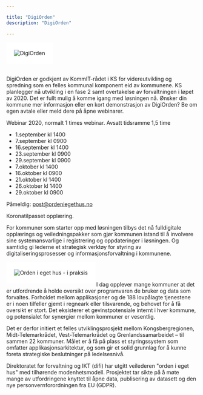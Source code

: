 ```yaml
---

title: "DigiOrden"
description: "DigiOrden"

---
```


<!--  la til HTML for å plassere bildet til venstre ![difi trappetrinnsmodell](/images/orden logo.png)  -->

<img src ="/images/logoDigiOrden.PNG" align="top" alt="DigiOrden" style="border:20px solid white"></img>

<br>
<div class="news-block">
DigiOrden er godkjent av KommIT-rådet i KS for videreutvikling og spredning som en felles kommunal komponent eid av kommunene. KS planlegger nå utvikling i en fase 2 samt overtakelse av forvaltningen i løpet av 2020. Det er fullt mulig å komme igang med løsningen nå. Ønsker din kommune mer informasjon eller en kort demonstrasjon av DigiOrden? Be om egen avtale eller meld dere på åpne webinarer.

Webinar 2020, normalt 1 times webinar. Avsatt tidsramme 1,5 time


*  1.september kl 1400
*  7.september kl 0900
*  16.september kl 1400
*  23.september kl 0900
*  29.september kl 0900
*  7.oktober kl 1400
*  16.oktober kl 0900
*  21.oktober kl 1400
*  26.oktober kl 1400
*  29.oktober kl 0900



Påmeldig: <post@ordeniegethus.no>

Koronatilpasset opplæring.

For kommuner som starter opp med løsningen tilbys det nå fulldigitale opplærings og veiledningspakker som gjør kommunen istand til å involvere sine systemansvarlige i registrering og oppdateringer i løsningen. Og samtidig gi lederne et strategisk verktøy for styring av digitaliseringsprosesser og informasjonsforvaltning i kommunene.

</div>

<img src ="/images/rollup.png" align="left" alt="Orden i eget hus - i praksis" style="border:20px solid white"></img>
<br>
<br>
<br>
I dag opplever mange kommuner at det er utfordrende å holde oversikt over programvaren de bruker og data som forvaltes. 
Forholdet mellom applikasjoner og de 188 lovpålagte tjenestene er i noen tilfeller gjemt i regneark eller tilsvarende, og behovet for å få oversikt er stort. 
Det eksisterer et gevinstpotensiale internt i hver kommune, og potensialet for synergier mellom kommuner er vesentlig.

Det er derfor initiert et felles utviklingsprosjekt mellom Kongsbergregionen, Midt-Telemarkrådet, Vest-Telemarkrådet og Grenlandssamarbeidet – til sammen 22 kommuner.
Målet er å få på plass et styringssystem som omfatter applikasjonsarkitektur, og som gir et solid grunnlag for å kunne foreta strategiske beslutninger på ledelsesnivå.

Direktoratet for forvaltning og IKT (difi) har utgitt veilederen "orden i eget hus" med tilhørende modenhetsmodell.
Prosjektet  tar sikte på å møte mange av utfordringene knyttet til åpne data, publisering av datasett og den nye personvernforordningen fra EU (GDPR).

<br>
<br>
<br>
<br>
<br>
